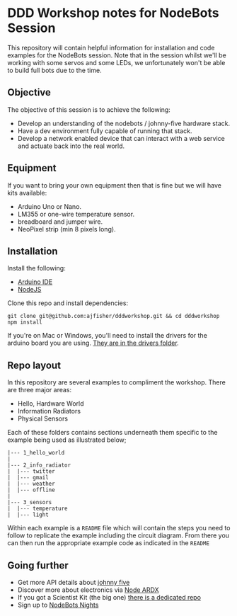 # DDD Workshop notes for NodeBots Session

This repository will contain helpful information for installation and code
examples for the NodeBots session. Note that in the session whilst we'll be working
with some servos and some LEDs, we unfortunately won't be able to build full
bots due to the time. 

## Objective

The objective of this session is to achieve the following:

* Develop an understanding of the nodebots / johnny-five hardware stack.
* Have a dev environment fully capable of running that stack.
* Develop a network enabled device that can interact with a web service and
actuate back into the real world.

## Equipment

If you want to bring your own equipment then that is fine but we will have
kits available:

* Arduino Uno or Nano.
* LM355 or one-wire temperature sensor.
* breadboard and jumper wire.
* NeoPixel strip (min 8 pixels long).

## Installation

Install the following:

* [Arduino IDE](http://arduino.cc)
* [NodeJS](http://nodejs.org)

Clone this repo and install dependencies:

```
git clone git@github.com:ajfisher/dddworkshop.git && cd dddworkshop
npm install
```

If you're on Mac or Windows, you'll need to install the drivers for the arduino
board you are using. [They are in the drivers folder](/drivers).

## Repo layout

In this repository are several examples to compliment the workshop. There are 
three major areas:

* Hello, Hardware World
* Information Radiators
* Physical Sensors

Each of these folders contains sections underneath them specific to the 
example being used as illustrated below;

```
|--- 1_hello_world
|  
|--- 2_info_radiator
|  |--- twitter
|  |--- gmail
|  |--- weather
|  |--- offline
|
|--- 3_sensors
|  |--- temperature
|  |--- light
```

Within each example is a `README` file which will contain the steps you need
to follow to replicate the example including the circuit diagram. From there
you can then run the appropriate example code as indicated in the `README`

## Going further

* Get more API details about [johnny five](http://johnny-five.io)
* Discover more about electronics via [Node ARDX](http://node-ardx.org)
* If you got a Scientist Kit (the big one) [there is a dedicated repo](http://github.com/nodebotsau/scientist-kit)
* Sign up to [NodeBots Nights](http://www.meetup.com/Melbourne-NodeBots-Nights/)


